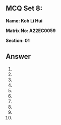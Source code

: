 ## MCQ Set 8:

**Name: Koh Li Hui**

**Matrix No: A22EC0059**

**Section: 01**

## Answer
1. 
2. 
3. 
4. 
5. 
6. 
7. 
8. 
9. 
10. 

